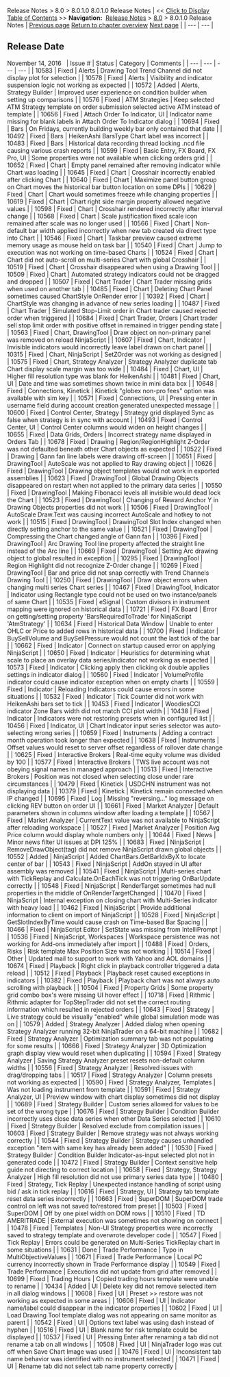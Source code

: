 ﻿
Release Notes > 8.0 > 8.0.1.0
8.0.1.0 Release Notes
| << [Click to Display Table of Contents](8_0_1_0.md) >> **Navigation:**     [Release Notes](release_notes.md) > [8.0](8_0.md) > 8.0.1.0 Release Notes | [Previous page](8_0_2_0.md) [Return to chapter overview](8_0.md) [Next page](risk_disclosures.md) |
| --- | --- |
## Release Date
November 14, 2016
 
| Issue # | Status | Category | Comments |
| --- | --- | --- | --- |
| 10583 | Fixed | Alerts | Drawing Tool Trend Channel did not display plot for selection |
| 10578 | Fixed | Alerts | Visibility and indicator suspension logic not working as expected |
| 10572 | Added | Alerts, Strategy Builder | Improved user experience on condition builder when setting up comparisons |
| 10576 | Fixed | ATM Strategies | Keep selected ATM Strategy template on order submission selected active ATM instead of template |
| 10656 | Fixed | Attach Order To Indicator, UI | Indicator name missing for blank labels in Attach Order To Indicator dialog |
| 10694 | Fixed | Bars | On Fridays, currently building weekly bar only contained that date |
| 10492 | Fixed | Bars | HeikenAshi BarsType Chart label was incorrect |
| 10483 | Fixed | Bars | Historical data recording thread locking .ncd file causing various crash reports |
| 10599 | Fixed | Basic Entry, FX Board, FX Pro, UI | Some properties were not available when clicking orders grid |
| 10652 | Fixed | Chart | Empty panel remained after removing indicator while Chart was loading |
| 10645 | Fixed | Chart | Crosshair incorrectly enabled after clicking Chart |
| 10640 | Fixed | Chart | Maximize panel button group on Chart moves the historical bar button location on some DPIs |
| 10629 | Fixed | Chart | Chart would sometimes freeze while changing properties |
| 10619 | Fixed | Chart | Chart right side margin property allowed negative values |
| 10598 | Fixed | Chart | Crosshair rendered incorrectly after interval change |
| 10568 | Fixed | Chart | Scale justification fixed scale icon remained after scale was no longer used |
| 10566 | Fixed | Chart | Non-default bar width applied incorrectly when new tab created via direct type into Chart |
| 10546 | Fixed | Chart | Taskbar preview caused extreme memory usage as mouse held on task bar |
| 10540 | Fixed | Chart | Jump to execution was not working on time-based Charts |
| 10524 | Fixed | Chart | Chart did not auto-scroll on multi-series Chart with global Crosshair |
| 10519 | Fixed | Chart | Crosshair disappeared when using a Drawing Tool |
| 10509 | Fixed | Chart | Automated strategy indicators could not be dragged and dropped |
| 10507 | Fixed | Chart Trader | Chart Trader missing grids when used on another tab |
| 10485 | Fixed | Chart | Deleting Chart Panel sometimes caused ChartStyle OnRender error |
| 10392 | Fixed | Chart | ChartStyle was changing in advance of new series loading |
| 10487 | Fixed | Chart Trader | Simulated Stop-Limit order in Chart trader caused rejected order when triggered |
| 10684 | Fixed | Chart Trader, Orders | Chart trader sell stop limit order with positive offset in remained in trigger pending state |
| 10563 | Fixed | Chart, DrawingTool | Draw object on non-primary panel was removed on reload NinjaScript |
| 10607 | Fixed | Chart, Indicator | Invisible indicators would incorrectly leave label drawn on chart panel |
| 10315 | Fixed | Chart, NinjaScript | SetZOrder was not working as designed |
| 10575 | Fixed | Chart, Strategy Analyzer | Strategy Analyzer duplicate tab Chart display scale margin was too wide |
| 10484 | Fixed | Chart, UI | Higher fill resolution type was blank for HeikenAshi |
| 10481 | Fixed | Chart, UI | Date and time was sometimes shown twice in mini data box |
| 10648 | Fixed | Connections, Kinetick | Kinetick "globex non-pro fees" option was available with sim key |
| 10571 | Fixed | Connections, UI | Pressing enter in username field during account creation generated unexpected message |
| 10600 | Fixed | Control Center, Strategy | Strategy grid displayed Sync as false when strategy is in sync with account |
| 10493 | Fixed | Control Center, UI | Control Center columns would widen on height changes |
| 10655 | Fixed | Data Grids, Orders | Incorrect strategy name displayed in Orders Tab |
| 10678 | Fixed | Drawing | Region/RegionHighlight Z-Order was not defaulted beneath other Chart objects as expected |
| 10522 | Fixed | Drawing | Gann fan line labels were drawing off-screen |
| 10651 | Fixed | DrawingTool | AutoScale was not applied to Ray drawing object |
| 10626 | Fixed | DrawingTool | Drawing object templates would not work in exported assemblies |
| 10623 | Fixed | DrawingTool | Global Drawing Objects disappeared on restart when not applied to the primary data series |
| 10550 | Fixed | DrawingTool | Making Fibonacci levels all invisible would dead lock the Chart |
| 10523 | Fixed | DrawingTool | Changing of Reward Anchor Y in Drawing Objects properties did not work |
| 10506 | Fixed | DrawingTool | AutoScale Draw.Text was causing incorrect AutoScale and hotkey to not work |
| 10515 | Fixed | DrawingTool | DrawingTool Slot Index changed when directly setting anchor to the same value |
| 10521 | Fixed | DrawingTool | Compressing the Chart changed angle of Gann fan |
| 10396 | Fixed | DrawingTool | Arc Drawing Tool line property affected the straight line instead of the Arc line |
| 10669 | Fixed | DrawingTool | Setting Arc drawing object to global resulted in exception |
| 10295 | Fixed | DrawingTool | Region Highlight did not recognize Z-Order change |
| 10269 | Fixed | DrawingTool | Bar and price did not snap correctly with Trend Channels Drawing Tool |
| 10250 | Fixed | DrawingTool | Draw object errors when changing multi series Chart series |
| 10467 | Fixed | DrawingTool, Indicator | Indicator using Rectangle type could not be used on two instance/panels of same Chart |
| 10535 | Fixed | eSignal | Custom divisors in instrument mapping were ignored on historical data |
| 10721 | Fixed | FX Board | Error on getting/setting property 'BarsRequiredToTrade' for NinjaScript 'AtmStrategy' |
| 10634 | Fixed | Historical Data Window | Unable to enter OHLC or Price to added rows in historical data |
| 10700 | Fixed | Indicator | BuySellVolume and BuySellPressure would not count the last tick of the bar |
| 10662 | Fixed | Indicator | Connect on startup caused error on applying NinjaScript |
| 10650 | Fixed | Indicator | Heuristics for determining what scale to place an overlay data series/indicator not working as expected |
| 10573 | Fixed | Indicator | Clicking apply then clicking ok double applies settings in indicator dialog |
| 10560 | Fixed | Indicator | VolumeProfile indicator could cause indicator exception when on empty charts |
| 10559 | Fixed | Indicator | Reloading Indicators could cause errors in some situations |
| 10532 | Fixed | Indicator | Tick Counter did not work with HeikenAshi bars set to tick |
| 10453 | Fixed | Indicator | WoodiesCCI indicator Zone Bars width did not match CCI plot width |
| 10438 | Fixed | Indicator | Indicators were not restoring presets when in configured list |
| 10456 | Fixed | Indicator, UI | Chart Indicator input series selector was auto-selecting wrong series |
| 10659 | Fixed | Instruments | Adding a contract month operation took longer than expected |
| 10638 | Fixed | Instruments | Offset values would reset to server offset regardless of rollover date change |
| 10625 | Fixed | Interactive Brokers | Real-time equity volume was divided by 100 |
| 10577 | Fixed | Interactive Brokers | TWS live account was not obeying signal names in managed approach |
| 10513 | Fixed | Interactive Brokers | Position was not closed when selecting close under rare circumstances |
| 10479 | Fixed | Kinetick | USDCHN instrument was not displaying data |
| 10379 | Fixed | Kinetick | Kinetick remain connected when IP changed |
| 10695 | Fixed | Log | Missing "reversing..." log message on clicking REV button on order UI |
| 10661 | Fixed | Market Analyzer | Default parameters shown in columns window after loading a template |
| 10567 | Fixed | Market Analyzer | CurrentText value was not available to NinjaScript after reloading workspace |
| 10527 | Fixed | Market Analyzer | Position Avg Price column would display whole numbers only |
| 10644 | Fixed | News | Minor news filter UI issues at DPI 125% |
| 10683 | Fixed | NinjaScript | RemoveDrawObject(tag) did not remove NinjaScript drawn global objects |
| 10552 | Added | NinjaScript | Added ChartBars.GetBarIdxByX to locate center of bar |
| 10543 | Fixed | NinjaScript | AddOn stayed in UI after assembly was removed |
| 10541 | Fixed | NinjaScript | Multi-series chart with TickReplay and Calculate.OnEachTick was not triggering OnBarUpdate correctly |
| 10548 | Fixed | NinjaScript | RenderTarget sometimes had null properties in the middle of OnRenderTargetChanged |
| 10470 | Fixed | NinjaScript | Internal exception on closing chart with Multi-Series indicator with heavy load |
| 10462 | Fixed | NinjaScript | Provide additional information to client on import of NinjaScript |
| 10528 | Fixed | NinjaScript | GetSlotIndexByTime would cause crash on Time-based Bar Spacing |
| 10466 | Fixed | NinjaScript Editor | SetState was missing from IntelliPrompt |
| 10536 | Fixed | NinjaScript, Workspaces | Workspace persistence was not working for Add-ons immediately after import |
| 10488 | Fixed | Orders, Risks | Risk template Max Position Size was not working |
| 10514 | Fixed | Other | Updated mail to support to work with Yahoo and AOL domains |
| 10674 | Fixed | Playback | Right click in playback controller triggered a data reload |
| 10512 | Fixed | Playback | Playback reset caused exceptions in indicators |
| 10382 | Fixed | Playback | Playback chart was not always auto scrolling with playback |
| 10504 | Fixed | Property Grids | Some property grid combo box's were missing UI hover effect |
| 10718 | Fixed | Rithmic | Rithmic adapter for TopStepTrader did not set the correct routing information which resulted in rejected orders |
| 10643 | Fixed | Strategy | Live strategy could be visually "enabled" while global simulation mode was on |
| 10579 | Added | Strategy Analyzer | Added dialog when opening Strategy Analyzer running 32-bit NinjaTrader on a 64-bit machine |
| 10682 | Fixed | Strategy Analyzer | Optimization summary tab was not populating for some results |
| 10666 | Fixed | Strategy Analyzer | 3D Optimization graph display view would reset when duplicating |
| 10594 | Fixed | Strategy Analyzer | Saving Strategy Analyzer preset resets non-default column widths |
| 10556 | Fixed | Strategy Analyzer | Resolved issues with drag/dropping tabs |
| 10517 | Fixed | Strategy Analyzer | Column presets not working as expected |
| 10590 | Fixed | Strategy Analyzer, Templates | Was not loading instrument from template |
| 10591 | Fixed | Strategy Analyzer, UI | Preview window with chart display sometimes did not display |
| 10689 | Fixed | Strategy Builder | Custom series allowed for values to be set of the wrong type |
| 10676 | Fixed | Strategy Builder | Condition Builder incorrectly uses close data series when other Data Series selected |
| 10610 | Fixed | Strategy Builder | Resolved exclude from compilation issues |
| 10603 | Fixed | Strategy Builder | Remove strategy was not always working correctly |
| 10544 | Fixed | Strategy Builder | Strategy causes unhandled exception "item with same key has already been added" |
| 10530 | Fixed | Strategy Builder | Condition Builder Indicator-as-input selected plot not in generated code |
| 10472 | Fixed | Strategy Builder | Context sensitive help guide not directing to correct location |
| 10658 | Fixed | Strategy, Strategy Analyzer | High fill resolution did not use primary series data type |
| 10480 | Fixed | Strategy, Tick Replay | Unexpected instance handling of script using bid / ask in tick replay |
| 10616 | Fixed | Strategy, UI | Strategy tab template reset data series incorrectly |
| 10663 | Fixed | SuperDOM | SuperDOM trade control on left was not saved to/restored from preset |
| 10503 | Fixed | SuperDOM | Off by one pixel width on DOM rows |
| 10510 | Fixed | TD AMERITRADE | External execution was sometimes not showing on connect |
| 10478 | Fixed | Templates | Non-UI Strategy properties were incorrectly saved to strategy template and overwrote developer code |
| 10547 | Fixed | Tick Replay | Errors could be generated on Multi-Series TickReplay chart in some situations |
| 10631 | Done | Trade Performance | Typo in MultiObjectiveValues |
| 10671 | Fixed | Trade Performance | Local PC currency incorrectly shown in Trade Performance display |
| 10549 | Fixed | Trade Performance | Executions did not update from grid after removed |
| 10699 | Fixed | Trading Hours | Copied trading hours template were unable to rename |
| 10434 | Added | UI | Delete key did not remove selected item in all dialog windows |
| 10608 | Fixed | UI | Preset >> restore was not working as expected in some areas |
| 10606 | Fixed | UI | Indicator name/label could disappear in the indicator properties |
| 10602 | Fixed | UI | Load Drawing Tool template dialog was not appearing on same monitor as parent |
| 10542 | Fixed | UI | Options text label was using dash instead of hyphen |
| 10516 | Fixed | UI | Blank name for risk template could be displayed |
| 10537 | Fixed | UI | Pressing Enter after renaming a tab did not rename a tab on all windows |
| 10508 | Fixed | UI | NinjaTrader logo was cut off when Save Chart Image was used |
| 10476 | Fixed | UI | Inconsistent tab name behavior was identified with no instrument selected |
| 10471 | Fixed | UI | Rename tab did not select tab name property correctly |

 

